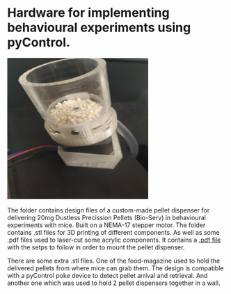# Hardware for implementing behavioural experiments using pyControl.

<img src="Pellet-Dispenser-Design-Files/PD.jpeg" width="324" height="324">


The folder contains design files of a custom-made pellet dispenser for delivering 20mg Dustless Precission Pellets (Bio-Serv) in behavioural experiments with mice. Built on a NEMA-17 stepper motor.
The folder contains .stl files for 3D printing of different components. As well as some .pdf files used to laser-cut some acrylic components. It contains a [.pdf file](https://github.com/MarquezLab/Hardware/blob/main/Pellet-Dispenser-Design-Files/MOUNTING%20pellet%20dispenser.pdf) with the setps to follow in order to mount the pellet dispenser. 


There are some extra .stl files. One of the food-magazine used to hold the delivered pellets from where mice can grab them. The design is compatible with a pyControl poke device to detect pellet arrival and retrieval. And another one which was used to hold 2 pellet dispensers together in a wall. 
